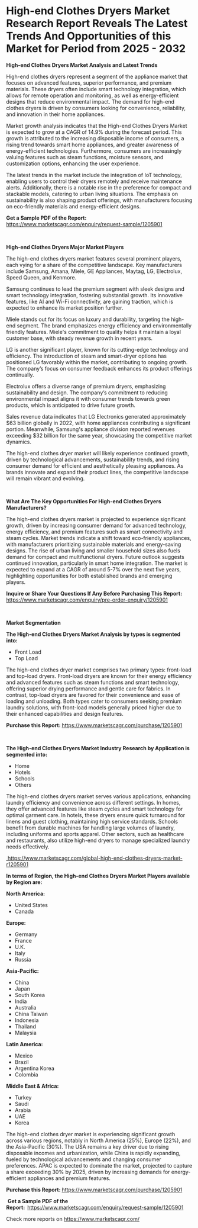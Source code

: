 <p><h1>High-end Clothes Dryers Market Research Report Reveals The Latest Trends And Opportunities of this Market for Period from 2025 - 2032</h1></p><p><strong>High-end Clothes Dryers Market Analysis and Latest Trends</strong></p>
<p><p>High-end clothes dryers represent a segment of the appliance market that focuses on advanced features, superior performance, and premium materials. These dryers often include smart technology integration, which allows for remote operation and monitoring, as well as energy-efficient designs that reduce environmental impact. The demand for high-end clothes dryers is driven by consumers looking for convenience, reliability, and innovation in their home appliances.</p><p>Market growth analysis indicates that the High-end Clothes Dryers Market is expected to grow at a CAGR of 14.9% during the forecast period. This growth is attributed to the increasing disposable income of consumers, a rising trend towards smart home appliances, and greater awareness of energy-efficient technologies. Furthermore, consumers are increasingly valuing features such as steam functions, moisture sensors, and customization options, enhancing the user experience.</p><p>The latest trends in the market include the integration of IoT technology, enabling users to control their dryers remotely and receive maintenance alerts. Additionally, there is a notable rise in the preference for compact and stackable models, catering to urban living situations. The emphasis on sustainability is also shaping product offerings, with manufacturers focusing on eco-friendly materials and energy-efficient designs.</p></p>
<p><strong>Get a Sample PDF of the Report:&nbsp;</strong> <a href="https://www.marketscagr.com/enquiry/request-sample/1205901?utm_campaign=2138&utm_medium=2&utm_source=Github&utm_content=ia&utm_term=09022025&utm_id=high-end-clothes-dryers">https://www.marketscagr.com/enquiry/request-sample/1205901</a></p>
<p>&nbsp;</p>
<p><strong>High-end Clothes Dryers Major Market Players</strong></p>
<p><p>The high-end clothes dryers market features several prominent players, each vying for a share of the competitive landscape. Key manufacturers include Samsung, Amana, Miele, GE Appliances, Maytag, LG, Electrolux, Speed Queen, and Kenmore.</p><p>Samsung continues to lead the premium segment with sleek designs and smart technology integration, fostering substantial growth. Its innovative features, like AI and Wi-Fi connectivity, are gaining traction, which is expected to enhance its market position further.</p><p>Miele stands out for its focus on luxury and durability, targeting the high-end segment. The brand emphasizes energy efficiency and environmentally friendly features. Miele's commitment to quality helps it maintain a loyal customer base, with steady revenue growth in recent years.</p><p>LG is another significant player, known for its cutting-edge technology and efficiency. The introduction of steam and smart-dryer options has positioned LG favorably within the market, contributing to ongoing growth. The company’s focus on consumer feedback enhances its product offerings continually.</p><p>Electrolux offers a diverse range of premium dryers, emphasizing sustainability and design. The company’s commitment to reducing environmental impact aligns it with consumer trends towards green products, which is anticipated to drive future growth.</p><p>Sales revenue data indicates that LG Electronics generated approximately $63 billion globally in 2022, with home appliances contributing a significant portion. Meanwhile, Samsung's appliance division reported revenues exceeding $32 billion for the same year, showcasing the competitive market dynamics.</p><p>The high-end clothes dryer market will likely experience continued growth, driven by technological advancements, sustainability trends, and rising consumer demand for efficient and aesthetically pleasing appliances. As brands innovate and expand their product lines, the competitive landscape will remain vibrant and evolving.</p></p>
<p>&nbsp;</p>
<p><strong>What Are The Key Opportunities For High-end Clothes Dryers Manufacturers?</strong></p>
<p><p>The high-end clothes dryers market is projected to experience significant growth, driven by increasing consumer demand for advanced technology, energy efficiency, and premium features such as smart connectivity and steam cycles. Market trends indicate a shift toward eco-friendly appliances, with manufacturers prioritizing sustainable materials and energy-saving designs. The rise of urban living and smaller household sizes also fuels demand for compact and multifunctional dryers. Future outlook suggests continued innovation, particularly in smart home integration. The market is expected to expand at a CAGR of around 5-7% over the next five years, highlighting opportunities for both established brands and emerging players.</p></p>
<p><strong>Inquire or Share Your Questions If Any Before Purchasing This Report:</strong> <a href="https://www.marketscagr.com/enquiry/pre-order-enquiry/1205901?utm_campaign=2138&utm_medium=2&utm_source=Github&utm_content=ia&utm_term=09022025&utm_id=high-end-clothes-dryers">https://www.marketscagr.com/enquiry/pre-order-enquiry/1205901</a></p>
<p>&nbsp;</p>
<p><strong>Market Segmentation</strong></p>
<p><strong>The High-end Clothes Dryers Market Analysis by types is segmented into:</strong></p>
<p><ul><li>Front Load</li><li>Top Load</li></ul></p>
<p><p>The high-end clothes dryer market comprises two primary types: front-load and top-load dryers. Front-load dryers are known for their energy efficiency and advanced features such as steam functions and smart technology, offering superior drying performance and gentle care for fabrics. In contrast, top-load dryers are favored for their convenience and ease of loading and unloading. Both types cater to consumers seeking premium laundry solutions, with front-load models generally priced higher due to their enhanced capabilities and design features.</p></p>
<p><strong>Purchase this Report:&nbsp;</strong><a href="https://www.marketscagr.com/purchase/1205901?utm_campaign=2138&utm_medium=2&utm_source=Github&utm_content=ia&utm_term=09022025&utm_id=high-end-clothes-dryers">https://www.marketscagr.com/purchase/1205901</a></p>
<p>&nbsp;</p>
<p><strong>The High-end Clothes Dryers Market Industry Research by Application is segmented into:</strong></p>
<p><ul><li>Home</li><li>Hotels</li><li>Schools</li><li>Others</li></ul></p>
<p><p>The high-end clothes dryers market serves various applications, enhancing laundry efficiency and convenience across different settings. In homes, they offer advanced features like steam cycles and smart technology for optimal garment care. In hotels, these dryers ensure quick turnaround for linens and guest clothing, maintaining high service standards. Schools benefit from durable machines for handling large volumes of laundry, including uniforms and sports apparel. Other sectors, such as healthcare and restaurants, also utilize high-end dryers to manage specialized laundry needs effectively.</p></p>
<p><a href="https://www.marketscagr.com/global-high-end-clothes-dryers-market-r1205901?utm_campaign=2138&utm_medium=2&utm_source=Github&utm_content=ia&utm_term=09022025&utm_id=high-end-clothes-dryers">&nbsp;https://www.marketscagr.com/global-high-end-clothes-dryers-market-r1205901</a></p>
<p><strong>In terms of Region, the High-end Clothes Dryers Market Players available by Region are:</strong></p>
<p>
    <p> <strong> North America: </strong>
        <ul>
            <li>United States</li>
            <li>Canada</li>
        </ul>
        </p> 
    <p> <strong> Europe: </strong>
        <ul>
            <li>Germany</li>
            <li>France</li>
            <li>U.K.</li>
            <li>Italy</li>
            <li>Russia</li>
        </ul>
        </p> 
    <p> <strong> Asia-Pacific: </strong>
        <ul>
            <li>China</li>
            <li>Japan</li>
            <li>South Korea</li>
            <li>India</li>
            <li>Australia</li>
            <li>China Taiwan</li>
            <li>Indonesia</li>
            <li>Thailand</li>
            <li>Malaysia</li>
        </ul>
        </p> 
    <p> <strong> Latin America: </strong>
        <ul>
            <li>Mexico</li>
            <li>Brazil</li>
            <li>Argentina Korea</li>
            <li>Colombia</li>
        </ul>
        </p> 
    <p> <strong> Middle East & Africa: </strong>
        <ul>
            <li>Turkey</li>
            <li>Saudi</li>
            <li>Arabia</li>
            <li>UAE</li>
            <li>Korea</li>
        </ul>
    </p>
    </p>
<p><p>The high-end clothes dryer market is experiencing significant growth across various regions, notably in North America (25%), Europe (22%), and the Asia-Pacific (30%). The USA remains a key driver due to rising disposable incomes and urbanization, while China is rapidly expanding, fueled by technological advancements and changing consumer preferences. APAC is expected to dominate the market, projected to capture a share exceeding 30% by 2025, driven by increasing demands for energy-efficient appliances and premium features.</p></p>
<p><strong>Purchase this Report: </strong><a href="https://www.marketscagr.com/purchase/1205901?utm_campaign=2138&utm_medium=2&utm_source=Github&utm_content=ia&utm_term=09022025&utm_id=high-end-clothes-dryers">https://www.marketscagr.com/purchase/1205901</a></p>
<p>&nbsp;<strong>Get a Sample PDF of the Report:&nbsp;&nbsp;</strong><a href="https://www.marketscagr.com/enquiry/request-sample/1205901?utm_campaign=2138&utm_medium=2&utm_source=Github&utm_content=ia&utm_term=09022025&utm_id=high-end-clothes-dryers">https://www.marketscagr.com/enquiry/request-sample/1205901</a></p>
<p><strong></strong></p>
<p>Check more reports on <a href="https://www.marketscagr.com/?utm_campaign=2138&utm_medium=2&utm_source=Github&utm_content=ia&utm_term=09022025&utm_id=high-end-clothes-dryers">https://www.marketscagr.com/</a></p>